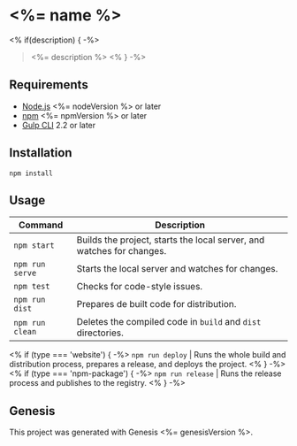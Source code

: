 # <%= name %>
<% if(description) { -%>

> <%= description %>
<% } -%>

## Requirements

- [Node.js](https://nodejs.org/en/) <%= nodeVersion %> or later
- [npm](https://www.npmjs.com/) <%= npmVersion %> or later
- [Gulp CLI](https://gulpjs.com) 2.2 or later

## Installation

``` shell
npm install
```

## Usage

Command | Description
---|---
`npm start` | Builds the project, starts the local server, and watches for changes.
`npm run serve` | Starts the local server and watches for changes.
`npm test` | Checks for code-style issues.
`npm run dist` | Prepares de built code for distribution.
`npm run clean` | Deletes the compiled code in `build` and `dist` directories.
<% if (type === 'website') { -%>
`npm run deploy` | Runs the whole build and distribution process, prepares a release, and deploys the project.
<% } -%>
<% if (type === 'npm-package') { -%>
`npm run release` | Runs the release process and publishes to the registry.
<% } -%>

## Genesis

This project was generated with Genesis <%= genesisVersion %>.
